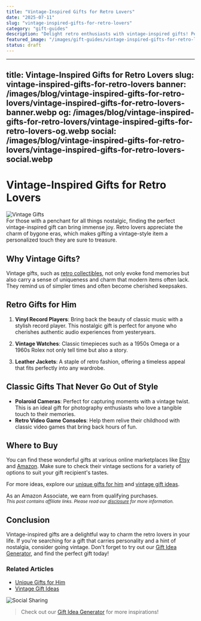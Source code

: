 ```yaml
---
title: "Vintage-Inspired Gifts for Retro Lovers"
date: "2025-07-11"
slug: "vintage-inspired-gifts-for-retro-lovers"
category: "gift-guides"
description: "Delight retro enthusiasts with vintage-inspired gifts! Perfect for those who cherish nostalgic aesthetics and classic designs."
featured_image: "/images/gift-guides/vintage-inspired-gifts-for-retro-lovers/banner.webp"
status: draft
---
```


---
title: Vintage-Inspired Gifts for Retro Lovers
slug: vintage-inspired-gifts-for-retro-lovers
banner: /images/blog/vintage-inspired-gifts-for-retro-lovers/vintage-inspired-gifts-for-retro-lovers-banner.webp
og: /images/blog/vintage-inspired-gifts-for-retro-lovers/vintage-inspired-gifts-for-retro-lovers-og.webp
social: /images/blog/vintage-inspired-gifts-for-retro-lovers/vintage-inspired-gifts-for-retro-lovers-social.webp
---

# Vintage-Inspired Gifts for Retro Lovers

![Vintage Gifts](https://source.unsplash.com/collection/887879/1200x630)  
For those with a penchant for all things nostalgic, finding the perfect vintage-inspired gift can bring immense joy. Retro lovers appreciate the charm of bygone eras, which makes gifting a vintage-style item a personalized touch they are sure to treasure.

## Why Vintage Gifts?

Vintage gifts, such as [retro collectibles](https://www.example.com/retro-collectibles), not only evoke fond memories but also carry a sense of uniqueness and charm that modern items often lack. They remind us of simpler times and often become cherished keepsakes.

## Retro Gifts for Him

1. **Vinyl Record Players**: Bring back the beauty of classic music with a stylish record player. This nostalgic gift is perfect for anyone who cherishes authentic audio experiences from yesteryears.

2. **Vintage Watches**: Classic timepieces such as a 1950s Omega or a 1960s Rolex not only tell time but also a story.

3. **Leather Jackets**: A staple of retro fashion, offering a timeless appeal that fits perfectly into any wardrobe.

## Classic Gifts That Never Go Out of Style

- **Polaroid Cameras**: Perfect for capturing moments with a vintage twist. This is an ideal gift for photography enthusiasts who love a tangible touch to their memories.
- **Retro Video Game Consoles**: Help them relive their childhood with classic video games that bring back hours of fun.

## Where to Buy

You can find these wonderful gifts at various online marketplaces like [Etsy](https://www.etsy.com/) and [Amazon](https://www.amazon.com). Make sure to check their vintage sections for a variety of options to suit your gift recipient's tastes.

For more ideas, explore our [unique gifts for him](unique-gifts-for-him) and [vintage gift ideas](vintage-gift-ideas).

As an Amazon Associate, we earn from qualifying purchases.  
<sup>*This post contains affiliate links. Please read our [disclosure](https://www.example.com/disclosure) for more information.*</sup>

## Conclusion

Vintage-inspired gifts are a delightful way to charm the retro lovers in your life. If you're searching for a gift that carries personality and a hint of nostalgia, consider going vintage. Don't forget to try out our [Gift Idea Generator](https://www.example.com/tool), and find the perfect gift today!

### Related Articles
- [Unique Gifts for Him](unique-gifts-for-him)
- [Vintage Gift Ideas](vintage-gift-ideas)

![Social Sharing](https://source.unsplash.com/collection/887879/1200x1200)

> Check out our [Gift Idea Generator](https://www.example.com/tool) for more inspirations!
